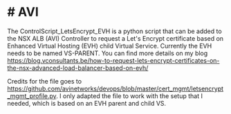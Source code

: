 # # AVI

The ControlScript_LetsEncrypt_EVH is a python script that can be added to the NSX ALB (AVI) Controller to request a Let's Encrypt certificate based on 
Enhanced Virtual Hosting (EVH) child Virtual Service. Currently the EVH needs to be named VS-PARENT. You can find more details on my blog 
https://blog.vconsultants.be/how-to-request-lets-encrypt-certificates-on-the-nsx-advanced-load-balancer-based-on-evh/

Credits for the file goes to https://github.com/avinetworks/devops/blob/master/cert_mgmt/letsencrypt_mgmt_profile.py. I only adapted the file to work 
with the setup that I needed, which is based on an EVH parent and child VS.
